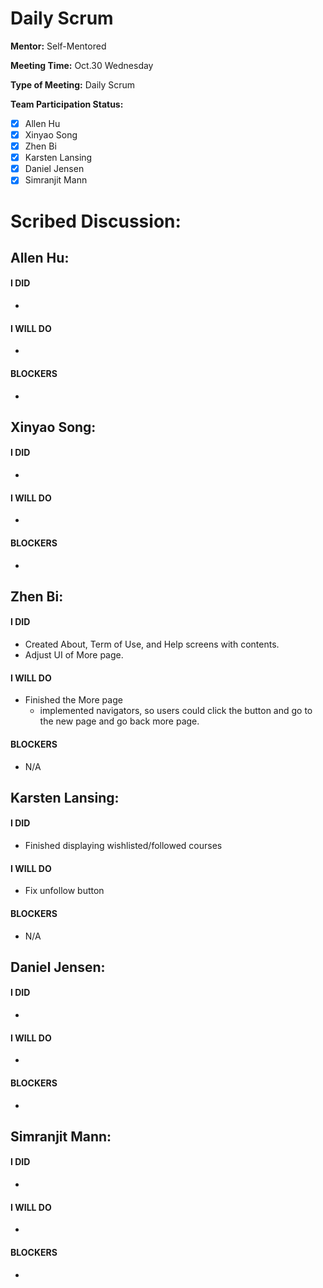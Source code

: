 # Daily Scrum

**Mentor:** Self-Mentored

**Meeting Time:** Oct.30 Wednesday 

**Type of Meeting:** Daily Scrum

**Team Participation Status:** 
- [x] Allen Hu 
- [x] Xinyao Song 
- [x] Zhen Bi 
- [x] Karsten Lansing 
- [x] Daniel Jensen 
- [x] Simranjit Mann 

# **Scribed Discussion:**

## **Allen Hu:**  
#### **I DID**  
- 

#### **I WILL DO**  
- 

#### **BLOCKERS**  
- 

## **Xinyao Song:**  
#### **I DID**  
- 

#### **I WILL DO**  
- 

#### **BLOCKERS**  
- 

## **Zhen Bi:**  
#### **I DID**  
- Created About, Term of Use, and Help screens with contents.
- Adjust UI of More page.

#### **I WILL DO**  
- Finished the More page
    - implemented navigators, so users could click the button and go to the new page and go back more page.

#### **BLOCKERS**  
- N/A

## **Karsten Lansing:**  
#### **I DID**  
- Finished displaying wishlisted/followed courses 

#### **I WILL DO**  
- Fix unfollow button 

#### **BLOCKERS**  
- N/A

## **Daniel Jensen:**  
#### **I DID**  
- 

#### **I WILL DO**  
- 

#### **BLOCKERS**  
-

## **Simranjit Mann:**  
#### **I DID**  
- 

#### **I WILL DO**  
- 

#### **BLOCKERS**  
-
